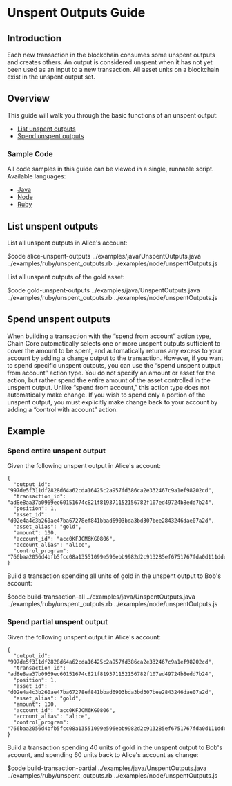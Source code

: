 # Unspent Outputs Guide

## Introduction

Each new transaction in the blockchain consumes some unspent outputs and creates others. An output is considered unspent when it has not yet been used as an input to a new transaction. All asset units on a blockchain exist in the unspent output set.

## Overview

This guide will walk you through the basic functions of an unspent output:

* [List unspent outputs](#list-unspent-outputs)
* [Spend unspent outputs](#spend-unspent-outputs)

### Sample Code

All code samples in this guide can be viewed in a single, runnable script. Available languages:

- [Java](../examples/java/UnspentOutputs.java)
- [Node](../examples/node/unspentOutputs.js)
- [Ruby](../examples/ruby/unspent_outputs.rb)

## List unspent outputs

List all unspent outputs in Alice's account:

$code alice-unspent-outputs ../examples/java/UnspentOutputs.java ../examples/ruby/unspent_outputs.rb ../examples/node/unspentOutputs.js

List all unspent outputs of the gold asset:

$code gold-unspent-outputs ../examples/java/UnspentOutputs.java ../examples/ruby/unspent_outputs.rb ../examples/node/unspentOutputs.js

## Spend unspent outputs

When building a transaction with the “spend from account” action type, Chain Core automatically selects one or more unspent outputs sufficient to cover the amount to be spent, and automatically returns any excess to your account by adding a change output to the transaction. However, if you want to spend specific unspent outputs, you can use the “spend unspent output from account” action type. You do not specify an amount or asset for the action, but rather spend the entire amount of the asset controlled in the unspent output. Unlike “spend from account,” this action type does not automatically make change. If you wish to spend only a portion of the unspent output, you must explicitly make change back to your account by adding a “control with account” action.

## Example

### Spend entire unspent output

Given the following unspent output in Alice's account:

```
{
  "output_id": "997de5f311df2828d64a62cda16425c2a957fd386ca2e332467c9a1ef98202cd",
  "transaction_id": "ad8e8aa37b0969ec60151674c821f819371152156782f107ed49724b8edd7b24",
  "position": 1,
  "asset_id": "d02e4a4c3b260ae47ba67278ef841bbad6903bda3bd307bee2843246dae07a2d",
  "asset_alias": "gold",
  "amount": 100,
  "account_id": "acc0KFJCM6KG0806",
  "account_alias": "alice",
  "control_program": "766baa2056d4bfb5fcc08a13551099e596ebb9982d2c913285ef6751767fda0d111ddc3f5151ad696c00c0",
}
```

Build a transaction spending all units of gold in the unspent output to Bob's account:

$code build-transaction-all ../examples/java/UnspentOutputs.java ../examples/ruby/unspent_outputs.rb ../examples/node/unspentOutputs.js

### Spend partial unspent output

Given the following unspent output in Alice's account:

```
{
  "output_id": "997de5f311df2828d64a62cda16425c2a957fd386ca2e332467c9a1ef98202cd",
  "transaction_id": "ad8e8aa37b0969ec60151674c821f819371152156782f107ed49724b8edd7b24",
  "position": 1,
  "asset_id": "d02e4a4c3b260ae47ba67278ef841bbad6903bda3bd307bee2843246dae07a2d",
  "asset_alias": "gold",
  "amount": 100,
  "account_id": "acc0KFJCM6KG0806",
  "account_alias": "alice",
  "control_program": "766baa2056d4bfb5fcc08a13551099e596ebb9982d2c913285ef6751767fda0d111ddc3f5151ad696c00c0",
}
```

Build a transaction spending 40 units of gold in the unspent output to Bob's account, and spending 60 units back to Alice's account as change:

$code build-transaction-partial ../examples/java/UnspentOutputs.java ../examples/ruby/unspent_outputs.rb ../examples/node/unspentOutputs.js

